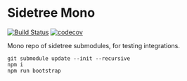 # Sidetree Mono

[![Build Status](https://travis-ci.org/transmute-industries/sidetree-mono.svg?branch=master)](https://travis-ci.org/transmute-industries/sidetree-mono) [![codecov](https://codecov.io/gh/transmute-industries/sidetree-mono/branch/master/graph/badge.svg)](https://codecov.io/gh/transmute-industries/sidetree-mono)


Mono repo of sidetree submodules, for testing integrations.


```
git submodule update --init --recursive
npm i
npm run bootstrap
```